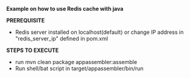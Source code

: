 **Example on how to use Redis cache with java**

**PREREQUISITE**
* Redis server installed on localhost(default) or change IP address in "redis_server_ip" defined in pom.xml

**STEPS TO EXECUTE**
* run mvn clean package appassembler:assemble
* Run shell/bat script in target/appassembler/bin/run
